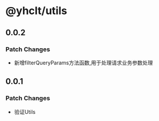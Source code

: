 # @yhclt/utils

## 0.0.2

### Patch Changes

- 新增filterQueryParams方法函数,用于处理请求业务参数处理

## 0.0.1

### Patch Changes

- 验证Utils

